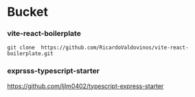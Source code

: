 # Bucket

### vite-react-boilerplate
```
git clone  https://github.com/RicardoValdovinos/vite-react-boilerplate.git
```
### exprsss-typescript-starter

https://github.com/ljlm0402/typescript-express-starter
